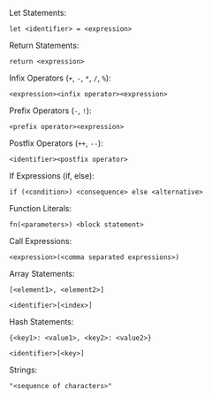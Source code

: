 Let Statements:

`let <identifier> = <expression>`

Return Statements:

`return <expression>`

Infix Operators (`+`, `-`, `*`, `/`, `%`):

`<expression><infix operator><expression>`

Prefix Operators (`-`, `!`):

`<prefix operator><expression>`

Postfix Operators (`++`, `--`):

`<identifier><postfix operator>`

If Expressions (if, else):

`if (<condition>) <consequence> else <alternative>`

Function Literals:

`fn(<parameters>) <block statement>`

Call Expressions:

`<expression>(<comma separated expressions>)`

Array Statements:

`[<element1>, <element2>]`

`<identifier>[<index>]`

Hash Statements:

`{<key1>: <value1>, <key2>: <value2>}`

`<identifier>[<key>]`

Strings:

`"<sequence of characters>"`
